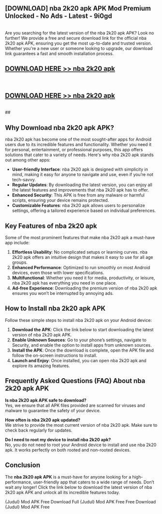 ## [DOWNLOAD] nba 2k20 apk APK Mod  Premium Unlocked - No Ads - Latest - 9i0gd <br>
<br>
Are you searching for the latest version of the nba 2k20 apk APK? Look no further! We provide a free and secure download link for the official nba 2k20 apk APK, ensuring you get the most up-to-date and trusted version. Whether you're a new user or someone looking to upgrade, our download link guarantees a fast and smooth installation process.


## [DOWNLOAD HERE >> nba 2k20 apk](http://leaked.freeplayer.one?title=nba_2k20_apk&ref=23)
  <br>

## [DOWNLOAD HERE >> nba 2k20 apk](http://leaked.freeplayer.one?title=nba_2k20_apk&ref=23)
  <br>
  ##



## Why Download nba 2k20 apk APK?

nba 2k20 apk has become one of the most sought-after apps for Android users due to its incredible features and functionality. Whether you need it for personal, entertainment, or professional purposes, this app offers solutions that cater to a variety of needs. Here's why nba 2k20 apk stands out among other apps:

- **User-friendly Interface**: nba 2k20 apk is designed with simplicity in mind, making it easy for anyone to navigate and use, even if you’re not tech-savvy.
- **Regular Updates**: By downloading the latest version, you can enjoy all the latest features and improvements that nba 2k20 apk has to offer.
- **Enhanced Security**: This APK is free from any malware or harmful scripts, ensuring your device remains protected.
- **Customizable Features**: nba 2k20 apk allows users to personalize settings, offering a tailored experience based on individual preferences.

## Key Features of nba 2k20 apk

Some of the most prominent features that make nba 2k20 apk a must-have app include:

1. **Effortless Usability**: No complicated setups or learning curves. nba 2k20 apk offers an intuitive design that makes it easy to use for all age groups.
2. **Enhanced Performance**: Optimized to run smoothly on most Android devices, even those with lower specifications.
3. **Multifunctional**: Whether you need it for media, productivity, or leisure, nba 2k20 apk has everything you need in one place.
4. **Ad-free Experience**: Downloading the premium version of nba 2k20 apk ensures you won’t be interrupted by annoying ads.

## How to Install nba 2k20 apk APK

Follow these simple steps to install nba 2k20 apk on your Android device:

1. **Download the APK**: Click the link below to start downloading the latest version of nba 2k20 apk APK.
2. **Enable Unknown Sources**: Go to your phone’s settings, navigate to Security, and enable the option to install apps from unknown sources.
3. **Install the APK**: Once the download is complete, open the APK file and follow the on-screen instructions to install.
4. **Launch and Enjoy**: Once installed, you can open nba 2k20 apk and explore its amazing features.

## Frequently Asked Questions (FAQ) About nba 2k20 apk APK

**Is nba 2k20 apk APK safe to download?**  
Yes, we ensure that all APK files provided are scanned for viruses and malware to guarantee the safety of your device.

**How often is nba 2k20 apk updated?**  
We strive to provide the most current version of nba 2k20 apk. Make sure to check back regularly for updates.

**Do I need to root my device to install nba 2k20 apk?**  
No, you do not need to root your Android device to install and use nba 2k20 apk. It works perfectly on both rooted and non-rooted devices.

## Conclusion

The **nba 2k20 apk APK** is a must-have for anyone looking for a high-performance, user-friendly app that caters to a wide range of needs. Don’t wait any longer! Click the link below to download the latest version of nba 2k20 apk APK and unlock all its incredible features today.

{Judul} Mod APK Free
Download Full {Judul} Mod APK Free
Free Download {Judul} Mod APK Free

